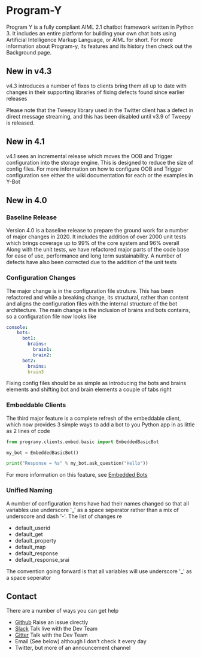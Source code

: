 # Program-Y

Program Y is a fully compliant AIML 2.1 chatbot framework written in Python 3. It includes an entire platform for 
building your own chat bots using Artificial Intelligence Markup Language, or AIML for short. 
For more information about Program-y, its features and its history then check out the Background page.

## New in v4.3
v4.3 introduces a number of fixes to clients bring them all up to date with changes in their supporting libraries 
of fixing defects found since earlier releases

Please note that the Tweepy library used in the Twitter client has a defect in direct message streaming, and this has 
been disabled until v3.9 of Tweepy is released.

## New in 4.1
v4.1 sees an incremental release which moves the OOB and Trigger configuration into the storage engine. This is designed
to reduce the size of config files. For more information on how to configure OOB and Trigger configuration see either
the wiki documentation for each or the examples in Y-Bot

## New in 4.0

### Baseline Release
Version 4.0 is a baseline release to prepare the ground work for a number of major changes in 2020. 
It includes the addition of over 2000 unit tests which brings coverage up to 99% of the core system and 96% overall
Along with the unit tests, we have refactored major parts of the code base for ease of use, performance and long term
sustainability. A number of defects have also been corrected due to the addition of the unit tests

### Configuration Changes
The major change is in the configuration file struture. This has been refactored and while a breaking change, its 
structural, rather than content and aligns the configuration files with the internal structure of the bot architecture. 
The main change is the inclusion of brains and bots contains, so a configuration file now looks like
```yaml
console:
    bots:
      bot1:
        brains:
          brain1:
          brain2:
      bot2:
        brains:
        brain3
```
Fixing config files should be as simple as introducing the bots and brains elements and shifting bot and brain elements 
a couple of tabs right

### Embeddable Clients
The third major feature is a complete refresh of the embeddable client, which now provides 3 simple ways to add a bot
to you Python app in as little as 2 lines of code
```python
from programy.clients.embed.basic import EmbeddedBasicBot

my_bot = EmbeddedBasicBot()

print("Response = %s" % my_bot.ask_question("Hello"))
```
For more information on this feature, see [Embedded Bots](./Tutorial-Embedded-Bots)

### Unified Naming
A number of configuration items have had their names changed so that all variables use underscore '_' as a 
space seperator rather than a mix of underscore and dash '-'. The list of changes re

* default_userid
* default_get
* default_property
* default_map
* default_response
* default_response_srai

The convention going forward is that all variables will use underscore '_' as a space seperator

## Contact
There are a number of ways you can get help

* [Github](https://github.com/keiffster/program-y/issues) Raise an issue directly
* [Slack](https://program-y.slack.com) Talk live with the Dev Team
* [Gitter](https://gitter.im/Program-y) Talk with the Dev Team
* Email (See below) although I don't check it every day
* Twitter, but more of an announcement channel

